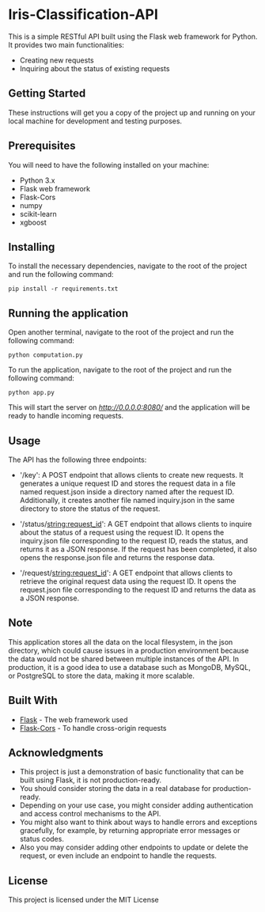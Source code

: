 # Iris-Classification-API

This is a simple RESTful API built using the Flask web framework for Python. It provides two main functionalities:

* Creating new requests
* Inquiring about the status of existing requests

## Getting Started

These instructions will get you a copy of the project up and running on your local machine for development and testing purposes.

## Prerequisites

You will need to have the following installed on your machine:

* Python 3.x
* Flask web framework
* Flask-Cors
* numpy
* scikit-learn
* xgboost

## Installing

To install the necessary dependencies, navigate to the root of the project and run the following command:

    pip install -r requirements.txt

## Running the application

Open another terminal, navigate to the root of the project and run the following command:

    python computation.py

To run the application, navigate to the root of the project and run the following command:

    python app.py

This will start the server on *http://0.0.0.0:8080/* and the application will be ready to handle incoming requests.

## Usage

The API has the following three endpoints:

* '/key': A POST endpoint that allows clients to create new requests. It generates a unique request ID and stores the request data in a file named request.json inside a directory named after the request ID. Additionally, it creates another file named inquiry.json in the same directory to store the status of the request.

* '/status/<string:request_id>': A GET endpoint that allows clients to inquire about the status of a request using the request ID. It opens the inquiry.json file corresponding to the request ID, reads the status, and returns it as a JSON response. If the request has been completed, it also opens the response.json file and returns the response data.

* '/request/<string:request_id>': A GET endpoint that allows clients to retrieve the original request data using the request ID. It opens the request.json file corresponding to the request ID and returns the data as a JSON response.

## Note
This application stores all the data on the local filesystem, in the json directory, which could cause issues in a production environment because the data would not be shared between multiple instances of the API. In production, it is a good idea to use a database such as MongoDB, MySQL, or PostgreSQL to store the data, making it more scalable.

## Built With

* [Flask](https://flask.palletsprojects.com/en/2.1.x/) - The web framework used
* [Flask-Cors](https://flask-cors.readthedocs.io/en/latest/) - To handle cross-origin requests

## Acknowledgments

* This project is just a demonstration of basic functionality that can be built using Flask, it is not production-ready.
* You should consider storing the data in a real database for production-ready.
* Depending on your use case, you might consider adding authentication and access control mechanisms to the API.
* You might also want to think about ways to handle errors and exceptions gracefully, for example, by returning appropriate error messages or status codes.
* Also you may consider adding other endpoints to update or delete the request, or even include an endpoint to handle the requests.

## License

This project is licensed under the MIT License
